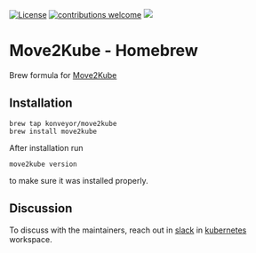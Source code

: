 [![License](https://img.shields.io/:license-apache-blue.svg)](https://www.apache.org/licenses/LICENSE-2.0.html)
[![contributions welcome](https://img.shields.io/badge/contributions-welcome-brightgreen.svg?style=flat)](https://github.com/konveyor/homebrew-move2kube/pulls)
[<img src="https://img.shields.io/badge/slack-konveyor/move2kube-green.svg?logo=slack">](https://kubernetes.slack.com/archives/CR85S82A2)

# Move2Kube - Homebrew

Brew formula for [Move2Kube](https://github.com/konveyor/move2kube)

## Installation
```
brew tap konveyor/move2kube
brew install move2kube
```

After installation run
```
move2kube version
```
to make sure it was installed properly.

## Discussion

To discuss with the maintainers, reach out in [slack](https://kubernetes.slack.com/archives/CR85S82A2) in [kubernetes](https://slack.k8s.io/) workspace.

